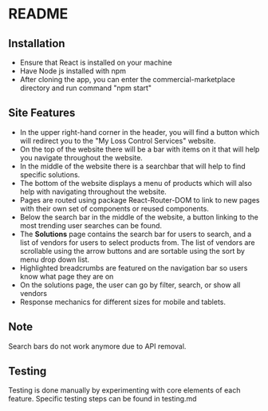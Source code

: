 # README
## Installation
- Ensure that React is installed on your machine
- Have Node js installed with npm
- After cloning the app, you can enter the commercial-marketplace directory and run command "npm start"

## Site Features
- In the upper right-hand corner in the header, you will find a button which will redirect you to the "My Loss Control Services" website.
- On the top of the website there will be a bar with items on it that will help you navigate throughout the website.
- In the middle of the website there is a searchbar that will help to find specific solutions.
- The bottom of the website displays a menu of products which will also help with navigating throughout the website.
- Pages are routed using package React-Router-DOM to link to new pages with their own set of components or reused components.
- Below the search bar in the middle of the website, a button linking to the most trending user searches can be found.
- The **Solutions** page contains the search bar for users to search, and a list of vendors for users to select products from. The list of vendors are scrollable using the arrow buttons and are sortable using the sort by menu drop down list.
- Highlighted breadcrumbs are featured on the navigation bar so users know what page they are on
- On the solutions page, the user can go by filter, search, or show all vendors
- Response mechanics for different sizes for mobile and tablets.

## Note
Search bars do not work anymore due to API removal.

## Testing
Testing is done manually by experimenting with core elements of each feature. Specific testing steps can be found in testing.md

